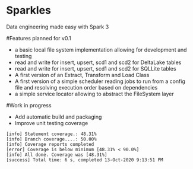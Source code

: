 # Sparkles
Data engineering made easy with Spark 3

#Features planned for v0.1

- a basic local file system implementation allowing for development and testing
- read and write for insert, upsert, scd1 and scd2 for DeltaLake tables
- read and write for insert, upsert, scd1 and scd2 for SQLLite tables
- A first version of an Extract, Transform and Load Class
- A first version of a simple scheduler reading jobs to run from a config file and resolving execution order
based on dependencies
- a simple service locator allowing to abstract the FileSystem layer

#Work in progress

- Add automatic build and packaging
- Improve unit testing coverage

```commandline
[info] Statement coverage.: 48.31%
[info] Branch coverage....: 50.00%
[info] Coverage reports completed
[error] Coverage is below minimum [48.31% < 90.0%]
[info] All done. Coverage was [48.31%]
[success] Total time: 6 s, completed 13-Oct-2020 9:13:51 PM
```
